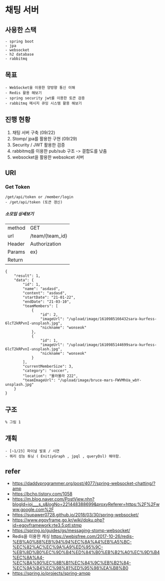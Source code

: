 # 채팅 서버 

## 사용한 스택
    - spring boot
    - jpa
    - websocket
    - h2 database
    - rabbitmq
   
## 목표 
    - WebSocket을 이용한 양방향 통신 이해
    - Redis 활용 해보기
    - spring security jwt를 이용한 토큰 검증
    - rabbitmq 메시지 큐잉 시스템 활용 해보기 
   
## 진행 현황
1. 채팅 서버 구축  (09/22) 
2. Stomp/ jpa를 활용한 구현 (09/29)
3. Security / JWT 활용한 검증
4. rabbitmq를 이용한 pub/sub 구조 -> 결합도를 낮춤
5. websocket을 활용한 websokcet 서버

## URI
###    Get Token
    /get/api/token or /member/login
    - /get/api/token (토큰 갱신)
  
#####  소모임 상세보기
|        |                                                                              |
| ------ | ---------------------------------------------------------------------------- |
| method | GET                                                                         |
| url    | /team/{team_id}                                                                  |
| Header | Authorization                                                               |
| Params   | ex) <span style="color:gray"></span> |
| Return | |
    {
        "result": 1,
        "data": {
            "id": 1,
            "name": "asdasd",
            "content": "asdasd",
            "startDate": "21-01-22",
            "endDate": "21-03-10",
            "teamMembers": [
                {
                    "id": 2,
                    "imageUrl": "/upload/image/1610985166432sara-kurfess-6lcT2kRPvnI-unsplash.jpg",
                    "nickname": "wonseok"
                },
                {
                    "id": 1,
                    "imageUrl": "/upload/image/1610985144699sara-kurfess-6lcT2kRPvnI-unsplash.jpg",
                    "nickname": "wonseok"
                }
            ],
            "currentMemberSize": 3,
            "category": "soccer",
            "location": "몰라몰라 222",
            "teamImageUrl": "/upload/image/bruce-mars-FWVMhUa_wbY-unsplash.jpg"
        }
    }

## 구조
    % 그림 1
## 걔획
    - [~1/23] 파이널 발표 / 시연 
    - 쿼리 성능 튜닝 ( EnitiyGraph , jpql , queryDsl) 해야함.
## refer
- https://daddyprogrammer.org/post/4077/spring-websocket-chatting/?amp
- https://bcho.tistory.com/1058
- https://m.blog.naver.com/PostView.nhn?blogId=ioi___s_s&logNo=221448388699&proxyReferer=https:%2F%2Fwww.google.com%2F
- https://supawer0728.github.io/2018/03/30/spring-websocket/
- https://www.egovframe.go.kr/wiki/doku.php?id=egovframework:rte3.5:ptl:stmp
- https://spring.io/guides/gs/messaging-stomp-websocket/
- Redis을 이용한 캐싱
https://webisfree.com/2017-10-26/redis-%EB%A0%88%EB%94%94%EC%8A%A4%EB%A5%BC-%EC%82%AC%EC%9A%A9%ED%95%9C-%EB%8D%B0%EC%9D%B4%ED%84%B0%EB%B2%A0%EC%9D%B4%EC%8A%A4-%EC%BA%90%EC%8B%B1%EC%84%9C%EB%B2%84-%EC%9A%B4%EC%98%81%ED%95%98%EA%B8%B0
- https://spring.io/projects/spring-amqp
